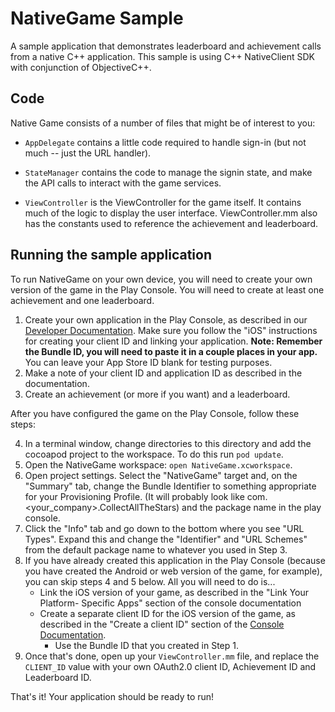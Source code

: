 # NativeGame Sample

A sample application that demonstrates leaderboard and achievement calls from a native
C++ application. 
This sample is using C++ NativeClient SDK with conjunction of ObjectiveC++.

## Code

Native Game  consists of a number of files that might be of interest to
you:

* `AppDelegate` contains a little code required to handle sign-in (but not
  much -- just the URL handler).

* `StateManager` contains the code to manage the signin state, and make the
   API calls to interact with the game services.

* `ViewController` is the ViewController for the game itself. It contains much
  of the logic to display the user interface.  ViewController.mm also has the constants
  used to reference the achievement and leaderboard.

## Running the sample application

To run NativeGame on your own device, you will need to create your
own version of the game in the Play Console.  You will need to create at least one
achievement and one leaderboard.
1. Create your own application in the Play Console, as described in our [Developer
  Documentation](https://developers.google.com/games/services/console/enabling). Make
  sure you follow the "iOS" instructions for creating your client ID and linking
  your application.
    <strong>Note: Remember the Bundle ID, you will need to paste it 
         in a couple places in your app.</strong>
    You can leave your App Store ID blank for testing purposes.
2. Make a note of your client ID and application ID as described in the
  documentation.
3. Create an achievement (or more if you want) and a leaderboard.

After you have configured the game on the Play Console, follow these steps:

4. In a terminal window, change directories to this directory and add the cocoapod project
to the workspace.  To do this run `pod update`.
5. Open the NativeGame workspace: `open NativeGame.xcworkspace`.
6. Open project settings. Select the "NativeGame" target and,
  on the "Summary" tab, change the Bundle Identifier to
  something appropriate for your Provisioning Profile. (It will probably look like
  com.<your_company>.CollectAllTheStars) and the package name in the play console.
7. Click the "Info" tab and go down to the bottom where you see "URL Types". Expand
  this and change the "Identifier" and "URL Schemes" from the default package name to
  whatever you used in Step 3.
8. If you have already created this application in the Play Console (because you
  have created the Android or web version of the game, for example), you can
  skip steps 4 and 5 below. All you will need to do is...
    * Link the iOS version of your game, as described in the "Link Your Platform-
      Specific Apps" section of the console documentation
    * Create a separate client ID for the iOS version of the game, as described in
      the "Create a client ID" section of the [Console Documentation](https://developers.google.com/games/services/console/enabling).
        * Use the Bundle ID that you created in Step 1.
9. Once that's done, open up your `ViewController.mm` file, and replace the `CLIENT_ID` value
  with your own OAuth2.0 client ID, Achievement ID and Leaderboard ID.

That's it! Your application should be ready to run! 

